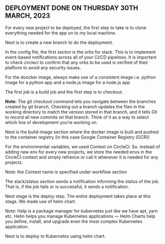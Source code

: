 ## **DEPLOYMENT DONE ON THURSDAY 30TH MARCH, 2023**

For every new project to be deployed, the first step to take is to clone everything needed for the app on to my local machine.

Next is to create a new branch to do the deployment.

In the config file, the first  secton is the orbs  for slack. This is to implement event-based notifications across all of your CI/CD pipelines. It is important to check circleci to confirm that any orbs to be used is verified of their platform to avoid any security issues.

For the doocker image, always make use of a consistent image i.e. python image for a python app and a node.js image for a node.js app



The first job is a build job and the first step is to checkout.

**Note:** The git checkout command lets you navigate between the branches created by git branch. Checking out a branch updates the files in the working directory to match the version stored in that branch, and it tells Git to record all new commits on that branch. Think of it as a way to select which line of development you’re working on.

Next is the build-image section where the docker image is built and pushed to the container registry (in this case Google Container Registry (GCR))


For the environmental variables, we used Context on CircleCI. So. instead of adding new env for every new projects, we store the needed envs in the CircleCI context and simply refrence or call it whenever it is needed for any projects.


Note: the Context name is specified under workflow section


The slack/status section sends a notification informing the status of the job. That is, if the job fails or is successful, it sends a notification.

Next stage is the deploy step. The entire deployment takes place at this stage. We made use of helm chart.

Note: Help is a package manager for kubernetes just like we have apt, yarn etc. Helm helps you manage Kubernetes applications — Helm Charts help you define, install, and upgrade even the most complex Kubernetes application.

Next is to deploy to Kubernetes uaing helm chart.
